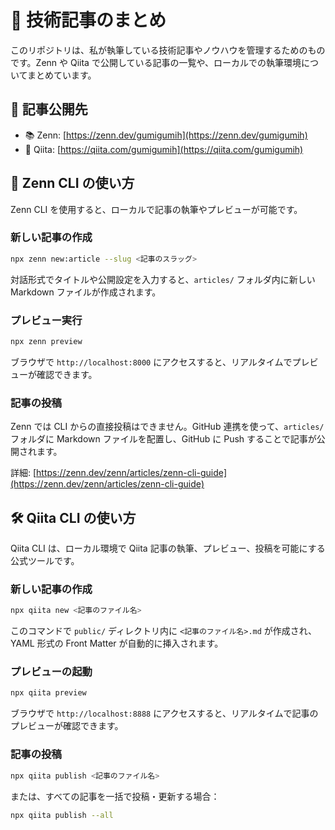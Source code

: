 # 📘 技術記事のまとめ

このリポジトリは、私が執筆している技術記事やノウハウを管理するためのものです。Zenn や Qiita で公開している記事の一覧や、ローカルでの執筆環境についてまとめています。

## 📝 記事公開先

- 📚 Zenn: [https://zenn.dev/gumigumih](https://zenn.dev/gumigumih)
- 🧪 Qiita: [https://qiita.com/gumigumih](https://qiita.com/gumigumih)

## 🚀 Zenn CLI の使い方

Zenn CLI を使用すると、ローカルで記事の執筆やプレビューが可能です。

### 新しい記事の作成

```bash
npx zenn new:article --slug <記事のスラッグ>
```

対話形式でタイトルや公開設定を入力すると、`articles/` フォルダ内に新しい Markdown ファイルが作成されます。

### プレビュー実行

```bash
npx zenn preview
```

ブラウザで `http://localhost:8000` にアクセスすると、リアルタイムでプレビューが確認できます。

### 記事の投稿

Zenn では CLI からの直接投稿はできません。GitHub 連携を使って、`articles/` フォルダに Markdown ファイルを配置し、GitHub に Push することで記事が公開されます。

詳細: [https://zenn.dev/zenn/articles/zenn-cli-guide](https://zenn.dev/zenn/articles/zenn-cli-guide)

## 🛠 Qiita CLI の使い方

Qiita CLI は、ローカル環境で Qiita 記事の執筆、プレビュー、投稿を可能にする公式ツールです。

### 新しい記事の作成

```bash
npx qiita new <記事のファイル名>
```

このコマンドで `public/` ディレクトリ内に `<記事のファイル名>.md` が作成され、YAML 形式の Front Matter が自動的に挿入されます。

### プレビューの起動

```bash
npx qiita preview
```

ブラウザで `http://localhost:8888` にアクセスすると、リアルタイムで記事のプレビューが確認できます。

### 記事の投稿

```bash
npx qiita publish <記事のファイル名>
```

または、すべての記事を一括で投稿・更新する場合：

```bash
npx qiita publish --all
```
